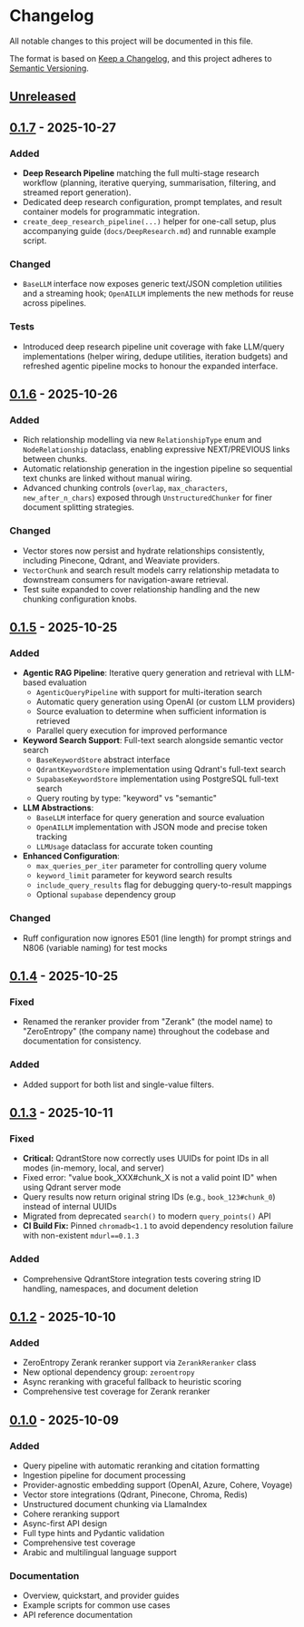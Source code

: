 # Changelog

All notable changes to this project will be documented in this file.

The format is based on [Keep a Changelog](https://keepachangelog.com/en/1.0.0/),
and this project adheres to [Semantic Versioning](https://semver.org/spec/v2.0.0.html).

## [Unreleased]

## [0.1.7] - 2025-10-27

### Added
- **Deep Research Pipeline** matching the full multi-stage research workflow (planning, iterative querying, summarisation, filtering, and streamed report generation).
- Dedicated deep research configuration, prompt templates, and result container models for programmatic integration.
- `create_deep_research_pipeline(...)` helper for one-call setup, plus accompanying guide (`docs/DeepResearch.md`) and runnable example script.

### Changed
- `BaseLLM` interface now exposes generic text/JSON completion utilities and a streaming hook; `OpenAILLM` implements the new methods for reuse across pipelines.

### Tests
- Introduced deep research pipeline unit coverage with fake LLM/query implementations (helper wiring, dedupe utilities, iteration budgets) and refreshed agentic pipeline mocks to honour the expanded interface.

## [0.1.6] - 2025-10-26

### Added
- Rich relationship modelling via new `RelationshipType` enum and `NodeRelationship` dataclass, enabling expressive NEXT/PREVIOUS links between chunks.
- Automatic relationship generation in the ingestion pipeline so sequential text chunks are linked without manual wiring.
- Advanced chunking controls (`overlap`, `max_characters`, `new_after_n_chars`) exposed through `UnstructuredChunker` for finer document splitting strategies.

### Changed
- Vector stores now persist and hydrate relationships consistently, including Pinecone, Qdrant, and Weaviate providers.
- `VectorChunk` and search result models carry relationship metadata to downstream consumers for navigation-aware retrieval.
- Test suite expanded to cover relationship handling and the new chunking configuration knobs.

## [0.1.5] - 2025-10-25

### Added
- **Agentic RAG Pipeline**: Iterative query generation and retrieval with LLM-based evaluation
  - `AgenticQueryPipeline` with support for multi-iteration search
  - Automatic query generation using OpenAI (or custom LLM providers)
  - Source evaluation to determine when sufficient information is retrieved
  - Parallel query execution for improved performance
- **Keyword Search Support**: Full-text search alongside semantic vector search
  - `BaseKeywordStore` abstract interface
  - `QdrantKeywordStore` implementation using Qdrant's full-text search
  - `SupabaseKeywordStore` implementation using PostgreSQL full-text search
  - Query routing by type: "keyword" vs "semantic"
- **LLM Abstractions**:
  - `BaseLLM` interface for query generation and source evaluation
  - `OpenAILLM` implementation with JSON mode and precise token tracking
  - `LLMUsage` dataclass for accurate token counting
- **Enhanced Configuration**:
  - `max_queries_per_iter` parameter for controlling query volume
  - `keyword_limit` parameter for keyword search results
  - `include_query_results` flag for debugging query-to-result mappings
  - Optional `supabase` dependency group

### Changed
- Ruff configuration now ignores E501 (line length) for prompt strings and N806 (variable naming) for test mocks

## [0.1.4] - 2025-10-25

### Fixed
- Renamed the reranker provider from "Zerank" (the model name) to "ZeroEntropy" (the company name) throughout the codebase and documentation for consistency.

### Added
- Added support for both list and single-value filters.

## [0.1.3] - 2025-10-11

### Fixed
- **Critical:** QdrantStore now correctly uses UUIDs for point IDs in all modes (in-memory, local, and server)
- Fixed error: "value book_XXX#chunk_X is not a valid point ID" when using Qdrant server mode
- Query results now return original string IDs (e.g., `book_123#chunk_0`) instead of internal UUIDs
- Migrated from deprecated `search()` to modern `query_points()` API
- **CI Build Fix:** Pinned `chromadb<1.1` to avoid dependency resolution failure with non-existent `mdurl==0.1.3`

### Added
- Comprehensive QdrantStore integration tests covering string ID handling, namespaces, and document deletion

## [0.1.2] - 2025-10-10

### Added
- ZeroEntropy Zerank reranker support via `ZerankReranker` class
- New optional dependency group: `zeroentropy`
- Async reranking with graceful fallback to heuristic scoring
- Comprehensive test coverage for Zerank reranker

## [0.1.0] - 2025-10-09

### Added
- Query pipeline with automatic reranking and citation formatting
- Ingestion pipeline for document processing
- Provider-agnostic embedding support (OpenAI, Azure, Cohere, Voyage)
- Vector store integrations (Qdrant, Pinecone, Chroma, Redis)
- Unstructured document chunking via LlamaIndex
- Cohere reranking support
- Async-first API design
- Full type hints and Pydantic validation
- Comprehensive test coverage
- Arabic and multilingual language support

### Documentation
- Overview, quickstart, and provider guides
- Example scripts for common use cases
- API reference documentation

[Unreleased]: https://github.com/nuhatech/maktaba/compare/v0.1.7...HEAD
[0.1.7]: https://github.com/nuhatech/maktaba/compare/v0.1.6...v0.1.7
[0.1.6]: https://github.com/nuhatech/maktaba/compare/v0.1.5...v0.1.6
[0.1.5]: https://github.com/nuhatech/maktaba/compare/v0.1.4...v0.1.5
[0.1.4]: https://github.com/nuhatech/maktaba/compare/v0.1.3...v0.1.4
[0.1.3]: https://github.com/nuhatech/maktaba/compare/v0.1.2...v0.1.3
[0.1.2]: https://github.com/nuhatech/maktaba/compare/v0.1.0...v0.1.2
[0.1.0]: https://github.com/nuhatech/maktaba/releases/tag/v0.1.0
